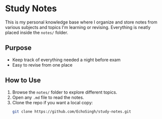 # Study Notes

This is my personal knowledge base where I organize and store notes from various subjects and topics I'm learning or revising. Everything is neatly placed inside the `notes/` folder.

##  Purpose

-  Keep track of everything needed a night before exam
- Easy to revise from one place

## How to Use

1. Browse the `notes/` folder to explore different topics.
2. Open any `.md` file to read the notes.
3. Clone the repo if you want a local copy:
   ```bash
   git clone https://github.com/EchoSingh/study-notes.git
   ````
